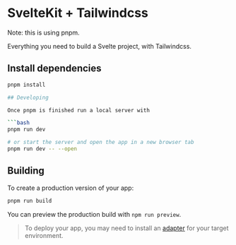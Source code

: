 # SvelteKit + Tailwindcss

Note: this is using pnpm.

Everything you need to build a Svelte project, with Tailwindcss.

## Install dependencies

```bash
pnpm install

## Developing

Once pnpm is finished run a local server with

```bash
pnpm run dev

# or start the server and open the app in a new browser tab
pnpm run dev -- --open
```

## Building

To create a production version of your app:

```bash
pnpm run build
```

You can preview the production build with `npm run preview`.

> To deploy your app, you may need to install an [adapter](https://kit.svelte.dev/docs/adapters) for your target environment.

